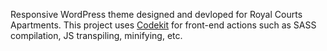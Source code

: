 Responsive WordPress theme designed and devloped for Royal Courts Apartments. This project uses [Codekit](https://codekitapp.com/) for front-end actions such as SASS compilation, JS transpiling, minifying, etc.